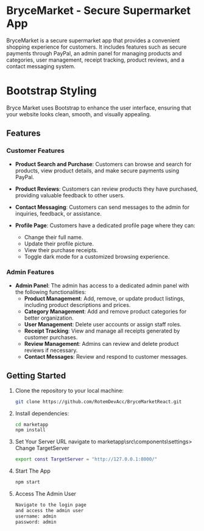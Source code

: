 # BryceMarket - Secure Supermarket App

BryceMarket is a secure supermarket app that provides a convenient shopping experience for customers. It includes features such as secure payments through PayPal, an admin panel for managing products and categories, user management, receipt tracking, product reviews, and a contact messaging system.


# Bootstrap Styling

Bryce Market uses Bootstrap to enhance the user interface, ensuring that your website looks clean, smooth, and visually appealing.

## Features

### Customer Features

- **Product Search and Purchase**: Customers can browse and search for products, view product details, and make secure payments using PayPal.

- **Product Reviews**: Customers can review products they have purchased, providing valuable feedback to other users.

- **Contact Messaging**: Customers can send messages to the admin for inquiries, feedback, or assistance.

- **Profile Page**: Customers have a dedicated profile page where they can:
  - Change their full name.
  - Update their profile picture.
  - View their purchase receipts.
  - Toggle dark mode for a customized browsing experience.

### Admin Features

- **Admin Panel**: The admin has access to a dedicated admin panel with the following functionalities:
  - **Product Management**: Add, remove, or update product listings, including product descriptions and prices.
  - **Category Management**: Add and remove product categories for better organization.
  - **User Management**: Delete user accounts or assign staff roles.
  - **Receipt Tracking**: View and manage all receipts generated by customer purchases.
  - **Review Management**: Admins can review and delete product reviews if necessary.
  - **Contact Messages**: Review and respond to customer messages.

## Getting Started

1. Clone the repository to your local machine:

   ```bash
   git clone https://github.com/RotemDevAcc/BryceMarketReact.git
2. 
    Install dependencies:
    ```bash
    cd marketapp
    npm install
3. 
    Set Your Server URL
    navigate to marketapp\src\components\settings>
    Change TargetServer
    ```bash
    export const TargetServer = "http://127.0.0.1:8000/"
4. 
    Start The App
    ```bash
    npm start
5.  
    Access The Admin User
    ```bash
    Navigate to the login page
    and access the admin user
    username: admin
    password: admin
    ```

    
